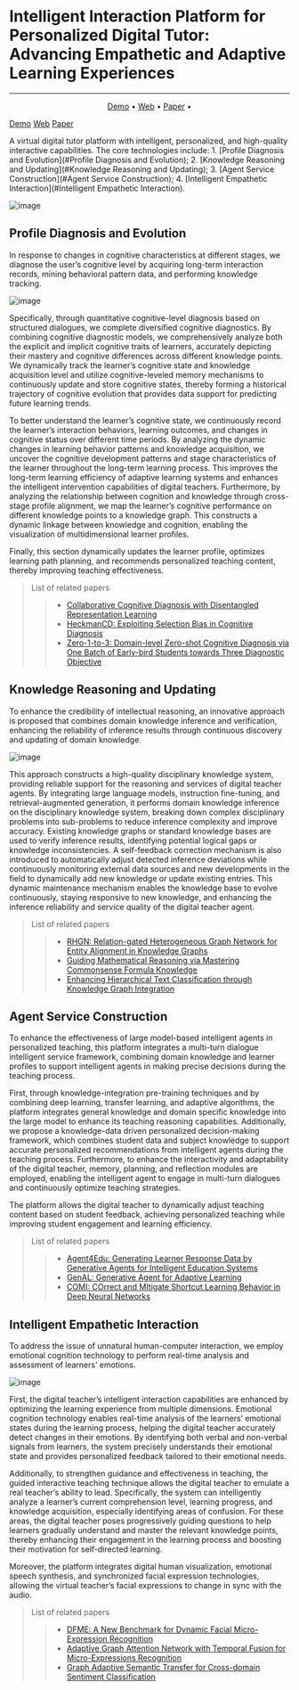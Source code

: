 # Intelligent Interaction Platform for Personalized Digital Tutor: Advancing Empathetic and Adaptive Learning Experiences

------

<p align="center">
  <a href="https://github.com/BAOOOOOM/digital_human/">Demo</a> •
  <a href="https://github.com/BAOOOOOM/digital_human/">Web</a> •
  <a href="https://github.com/BAOOOOOM/digital_human/">Paper</a> •
</p>

[Demo](https://github.com/BAOOOOOM/digital_human/) [Web](https://github.com/BAOOOOOM/digital_human/) [Paper](https://github.com/BAOOOOOM/digital_human/) 

A virtual digital tutor platform with intelligent, personalized, and high-quality interactive capabilities. The core technologies include: 1. [Profile Diagnosis and Evolution](#Profile Diagnosis and Evolution); 2. [Knowledge Reasoning and Updating](#Knowledge Reasoning and Updating); 3. [Agent Service Construction](#Agent Service Construction); 4. [Intelligent Empathetic Interaction](#Intelligent Empathetic Interaction).

![image](https://github.com/user-attachments/assets/1c87b981-bee7-4efc-a1a3-92a721b6b72a)

## Profile Diagnosis and Evolution

In response to changes in cognitive characteristics at different stages, we diagnose the user’s cognitive level by acquiring long-term interaction records, mining behavioral pattern data, and performing knowledge tracking.

![image](https://github.com/user-attachments/assets/c38c7c96-e813-4d2e-9db2-07d8633b3cc0)

Specifically, through quantitative cognitive-level diagnosis based  on structured dialogues, we complete diversified cognitive diagnostics. By combining cognitive diagnostic models, we comprehensively analyze both the explicit and implicit cognitive traits of learners, accurately depicting their mastery and cognitive differences across different knowledge points. We dynamically track the  learner’s cognitive state and knowledge acquisition level and utilize cognitive-leveled memory mechanisms to continuously update and store cognitive states, thereby forming a historical trajectory of cognitive evolution that provides data support for predicting future learning trends.

To better understand the learner’s cognitive state, we continuously record the learner’s interaction behaviors, learning outcomes, and changes in cognitive status over different time periods. By analyzing the dynamic changes in learning behavior patterns and knowledge acquisition, we uncover the cognitive development patterns and stage characteristics of the learner throughout the long-term learning process. This improves the long-term learning  efficiency of adaptive learning systems and enhances the intelligent intervention capabilities of digital teachers. Furthermore, by analyzing the relationship between cognition and knowledge through cross-stage profile alignment, we map the learner’s cognitive performance on different knowledge points to a knowledge graph. This constructs a dynamic linkage between knowledge and cognition, enabling the visualization of multidimensional learner profiles.

Finally, this section dynamically updates the learner profile, optimizes learning path planning, and recommends personalized teaching content, thereby improving teaching effectiveness.

> List of related papers
> > + [Collaborative Cognitive Diagnosis with Disentangled Representation Learning](https://openreview.net/pdf?id=JxlQ2pbyzS)
> > + [HeckmanCD: Exploiting Selection Bias in Cognitive Diagnosis](https://dl.acm.org/doi/10.1145/3627673.3679648)
> > + [Zero-1-to-3: Domain-level Zero-shot Cognitive Diagnosis via One Batch of Early-bird Students towards Three Diagnostic Objective](https://ojs.aaai.org/index.php/AAAI/article/view/28684/29327)

## Knowledge Reasoning and Updating

To enhance the credibility of intellectual reasoning, an innovative approach is proposed that  combines domain knowledge inference and verification, enhancing  the reliability of inference results through continuous discovery  and updating of domain knowledge.

![image](https://github.com/user-attachments/assets/36e4f81e-de34-4216-b162-bc1309cf5433)

This approach constructs a high-quality disciplinary knowledge system, providing reliable support for the reasoning and services of digital teacher agents. By integrating large language models, instruction fine-tuning, and retrieval-augmented generation, it performs domain knowledge inference on the disciplinary knowledge system, breaking down complex disciplinary problems into sub-problems to reduce inference complexity and improve accuracy. Existing knowledge graphs or standard knowledge bases are used to verify inference results, identifying potential logical gaps or knowledge inconsistencies. A self-feedback correction mechanism is also introduced to automatically adjust detected inference deviations while continuously monitoring external data sources and new developments in the field to dynamically add new knowledge or update existing entries. This dynamic maintenance mechanism enables the knowledge base to evolve continuously, staying responsive to new knowledge, and enhancing the inference reliability and service quality of the digital teacher agent.

> List of related papers
> > + [RHGN: Relation-gated Heterogeneous Graph Network for Entity Alignment in Knowledge Graphs](https://aclanthology.org/2023.findings-acl.553/)
> > + [Guiding Mathematical Reasoning via Mastering Commonsense Formula Knowledge](http://staff.ustc.edu.cn/~huangzhy/files/papers/JiayuLiu-KDD2023.pdf)
> > + [Enhancing Hierarchical Text Classification through Knowledge Graph Integration](https://aclanthology.org/2023.findings-acl.358/)

## Agent Service Construction

To enhance the effectiveness of large model-based intelligent agents in personalized teaching, this platform integrates a multi-turn dialogue intelligent service framework, combining domain knowledge and learner profiles to support intelligent agents in making precise decisions during the teaching process.

First, through knowledge-integration pre-training techniques and by combining deep learning, transfer learning, and adaptive algorithms, the platform integrates general knowledge and domain specific knowledge into the large model to enhance its teaching reasoning capabilities. Additionally, we propose a knowledge-data driven personalized decision-making framework, which combines student data and subject knowledge to support accurate personalized recommendations from intelligent agents during the teaching process.  Furthermore, to enhance the interactivity and adaptability of the digital teacher, memory, planning, and reflection modules are employed, enabling the intelligent agent to engage in multi-turn dialogues and continuously optimize teaching strategies.

The platform allows the digital teacher to dynamically adjust teaching content based on student feedback, achieving personalized teaching while improving student engagement and learning efficiency.

> List of related papers
> > + [Agent4Edu: Generating Learner Response Data by Generative Agents for Intelligent Education Systems](https://github.com/YuanHao-CS/Agent4EDU)
> > + [GenAL: Generative Agent for Adaptive Learning](https://github.com/NirDiamant/GenAI_Agents)
> > + [COMI: COrrect and MItigate Shortcut Learning Behavior in Deep Neural Networks](https://dl.acm.org/doi/10.1145/3626772.3657729)

## Intelligent Empathetic Interaction 

To address the issue of unnatural human-computer interaction, we employ emotional cognition technology to perform real-time analysis and assessment of learners’ emotions.

![image](https://github.com/user-attachments/assets/5b79804e-f608-449a-916c-838e2150cbb0)

First, the digital teacher’s intelligent interaction capabilities are enhanced by optimizing the learning experience from multiple dimensions. Emotional cognition technology enables real-time analysis of the learners’ emotional states during the learning process, helping the digital teacher accurately detect changes in their emotions. By identifying both verbal and non-verbal signals from learners, the system precisely understands their emotional state and provides personalized feedback tailored to their emotional needs.

Additionally, to strengthen guidance and effectiveness in teaching, the guided interactive teaching technique allows the digital teacher to emulate a real teacher’s ability to lead. Specifically, the system can intelligently analyze a learner’s current comprehension level, learning progress, and knowledge acquisition, especially identifying areas of confusion. For these areas, the digital teacher poses progressively guiding questions to help learners gradually understand and master the relevant knowledge points, thereby enhancing their engagement in the learning process and boosting their motivation for self-directed learning.

Moreover, the platform integrates digital human visualization, emotional speech synthesis, and synchronized facial expression  technologies, allowing the virtual teacher’s facial expressions to change in sync with the audio.

> List of related papers
> > + [DFME: A New Benchmark for Dynamic Facial Micro-Expression Recognition](https://ieeexplore.ieee.org/document/10354506)
> > + [Adaptive Graph Attention Network with Temporal Fusion for Micro-Expressions Recognition](https://ieeexplore.ieee.org/abstract/document/10219571)
> > + [Graph Adaptive Semantic Transfer for Cross-domain Sentiment Classification](https://dl.acm.org/doi/pdf/10.1145/3477495.3531984)
